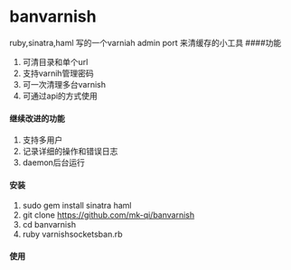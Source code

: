 banvarnish
==========
ruby,sinatra,haml 写的一个varniah admin port 来清缓存的小工具
####功能
 1. 可清目录和单个url
 2. 支持varnih管理密码
 3. 可一次清理多台varnish 
 4. 可通过api的方式使用

#### 继续改进的功能
 1. 支持多用户
 2. 记录详细的操作和错误日志
 3. daemon后台运行

#### 安装
 1. sudo gem install sinatra haml
 2. git clone https://github.com/mk-qi/banvarnish
 3. cd banvarnish
 4. ruby  varnishsocketsban.rb
 
#### 使用
  
  
 



